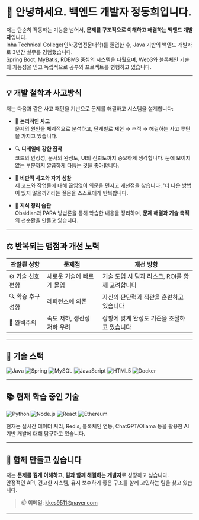 <h1>👋 안녕하세요. 백엔드 개발자 정동희입니다.</h1>

저는 단순히 작동하는 기능을 넘어서, **문제를 구조적으로 이해하고 해결하는 백엔드 개발자**입니다.  
Inha Technical College(인하공업전문대학)를 졸업한 후, Java 기반의 백엔드 개발자로 3년간 실무를 경험했습니다.  
Spring Boot, MyBatis, RDBMS 중심의 시스템을 다뤘으며, Web3와 블록체인 기술의 가능성을 믿고 독립적으로 공부와 프로젝트를 병행하고 있습니다.

---

## 💡 개발 철학과 사고방식

저는 다음과 같은 사고 패턴을 기반으로 문제를 해결하고 시스템을 설계합니다:

- 🧩 **논리적인 사고**  
  문제의 원인을 체계적으로 분석하고, 단계별로 재현 → 추적 → 해결하는 사고 루틴을 가지고 있습니다.

- 🔍 **디테일에 강한 집착**  
  코드의 안정성, 문서의 완성도, UI의 신뢰도까지 중요하게 생각합니다. 눈에 보이지 않는 부분까지 깔끔하게 다듬는 것을 좋아합니다.

- 🔄 **비판적 사고와 자기 성찰**  
  제 코드와 작업물에 대해 끊임없이 의문을 던지고 개선점을 찾습니다. '더 나은 방법이 있지 않을까?'라는 질문을 스스로에게 반복합니다.

- 📘 **지식 정리 습관**  
  Obsidian과 PARA 방법론을 통해 학습한 내용을 정리하며, **문제 해결과 기술 축적**의 선순환을 만들고 있습니다.

---

## ⚖️ 반복되는 맹점과 개선 노력

| 관찰된 성향 | 문제점 | 개선 방향 |
|-------------|--------|------------|
| ⚙️ 기술 선호 편향 | 새로운 기술에 빠르게 몰입 | 기술 도입 시 팀과 리스크, ROI를 함께 고려합니다 |
| 🔍 확증 추구 성향 | 레퍼런스에 의존 | 자신의 판단력과 직관을 훈련하고 있습니다 |
| 🎯 완벽주의 | 속도 저하, 생산성 저하 우려 | 상황에 맞게 완성도 기준을 조절하고 있습니다 |

---

## 🔧 기술 스택

<img alt="Java" src="https://img.shields.io/badge/Java-007396.svg?&style=for-the-badge&logo=Java&logoColor=white"/>
<img alt="Spring" src="https://img.shields.io/badge/Spring-6DB33F.svg?&style=for-the-badge&logo=Spring&logoColor=white"/>
<img alt="MySQL" src="https://img.shields.io/badge/MySQL-4479A1.svg?&style=for-the-badge&logo=MySQL&logoColor=white"/>
<img alt="JavaScript" src="https://img.shields.io/badge/JavaScript-F7DF1E.svg?&style=for-the-badge&logo=JavaScript&logoColor=black"/>
<img alt="HTML5" src="https://img.shields.io/badge/HTML5-E34F26.svg?&style=for-the-badge&logo=HTML5&logoColor=white"/>
<img alt="Docker" src="https://img.shields.io/badge/Docker-2496ED.svg?&style=for-the-badge&logo=Docker&logoColor=white"/>

---

## 📚 현재 학습 중인 기술

<img alt="Python" src="https://img.shields.io/badge/Python-3776AB.svg?&style=for-the-badge&logo=Python&logoColor=white"/>
<img alt="Node.js" src="https://img.shields.io/badge/Node.js-339933.svg?&style=for-the-badge&logo=Node.js&logoColor=white"/>
<img alt="React" src="https://img.shields.io/badge/React-61DAFB.svg?&style=for-the-badge&logo=React&logoColor=white"/>
<img alt="Ethereum" src="https://img.shields.io/badge/Ethereum-3C3C3D.svg?&style=for-the-badge&logo=Ethereum&logoColor=white"/>

현재는 실시간 데이터 처리, Redis, 블록체인 연동, ChatGPT/Ollama 등을 활용한 AI 기반 개발에 대해 탐구하고 있습니다.

---

## 🤝 함께 만들고 싶습니다

저는 **문제를 깊게 이해하고, 팀과 함께 해결하는 개발자**로 성장하고 싶습니다.  
안정적인 API, 견고한 시스템, 유지 보수하기 좋은 구조를 함께 고민하는 팀을 찾고 있습니다.

> 📫 **이메일**: kkes9511@naver.com

---

<!-- GitHub 기본 주석 -->
<!--
**JoungDongHee/JoungDongHee** is a ✨ _special_ ✨ repository because its `README.md` (this file) appears on your GitHub profile.
-->

